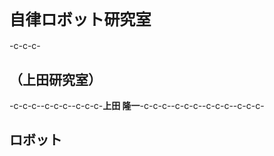 <h1 style="font-size:180%">自律ロボット研究室</h1>-c-c-c-<h2>（上田研究室）</h2>-c-c-c--c-c-c--c-c-c-<strong>上田 隆一</strong>-c-c-c--c-c-c-<!--nextpage-->-c-c-c--c-c-c-<h2>ロボット</h2>
